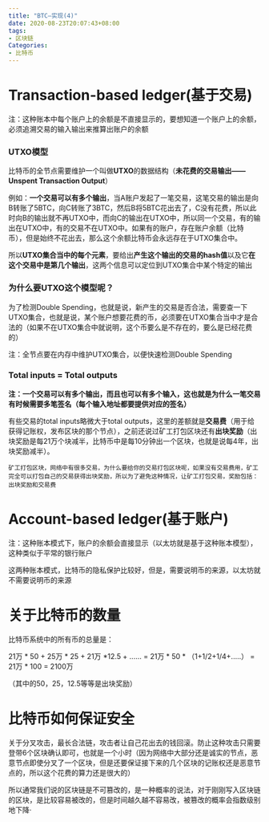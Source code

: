 ```yaml
---
title: "BTC—实现(4)"
date: 2020-08-23T20:07:43+08:00
tags:
- 区块链
Categories:
- 比特币
---
```


# Transaction-based ledger(基于交易)

注：这种账本中每个账户上的余额是不直接显示的，要想知道一个账户上的余额，必须追溯交易的输入输出来推算出账户的余额

### UTXO模型

比特币的全节点需要维护一个叫做**UTXO**的数据结构（**未花费的交易输出——Unspent Transaction Output**）

例如：**一个交易可以有多个输出**，当A账户发起了一笔交易，这笔交易的输出是向B转账了5BTC，向C转账了3BTC，然后B将5BTC花出去了，C没有花费，所以此时向B的输出就不再UTXO中，而向C的输出在UTXO中，所以同一个交易，有的输出在UTXO中，有的交易不在UTXO中。如果有的账户，存在账户余额（比特币），但是始终不花出去，那么这个余额比特币会永远存在于UTXO集合中。

所以**UTXO集合当中的每个元素**，要给出**产生这个输出的交易的hash值**以及它**在这个交易中是第几个输出**，这两个信息可以定位到UTXO集合中某个特定的输出

### 为什么要UTXO这个模型呢？

为了检测Double Spending，也就是说，新产生的交易是否合法，需要查一下UTXO集合，也就是说，某个账户想要花费的币，必须要在UTXO集合当中才是合法的（如果不在UTXO集合中就说明，这个币要么是不存在的，要么是已经花费的）

注：全节点要在内存中维护UTXO集合，以便快速检测Double Spending

### Total inputs = Total outputs

**注：一个交易可以有多个输出，而且也可以有多个输入，这也就是为什么一笔交易有时候需要多笔签名（每个输入地址都要提供对应的签名）**

有些交易的total inputs略微大于total outputs，这里的差额就是**交易费**（用于给获得记账权，发布区块的那个节点），之前还说过矿工打包区块还有**出块奖励**（出块奖励是每21万个块减半，比特币中是每10分钟出一个区块，也就是说每4年，出块奖励减半）。

```为什么要有交易费？
矿工打包区块，网络中有很多交易，为什么要给你的交易打包区块呢，如果没有交易费用，矿工完全可以打包自己的交易获得出块奖励，所以为了避免这种情况，让矿工打包交易，奖励包括：出块奖励和交易费
```



# Account-based ledger(基于账户)

注：这种账本模式下，账户的余额会直接显示（以太坊就是基于这种账本模型），这种类似于平常的银行账户

这两种账本模式，比特币的隐私保护比较好，但是，需要说明币的来源，以太坊就不需要说明币的来源





# 关于比特币的数量

比特币系统中的所有币的总量是：

21万 * 50 + 25万 * 25 + 21万 *12.5 + ...... = 21万 * 50 * （1+1/2+1/4+.....） = 21万 * 100 = 2100万

（其中的50，25，12.5等等是出块奖励）



# 比特币如何保证安全

关于分叉攻击，最长合法链，攻击者让自己花出去的钱回滚。防止这种攻击只需要登带6个区块确认即可，也就是一个小时（因为网络中大部分还是诚实的节点，恶意节点即使分叉了一个区块，但是还要保证接下来的几个区块的记账权还是恶意节点的，所以这个花费的算力还是很大的）

所以通常我们说的区块链是不可篡改的，是一种概率的说法，对于刚刚写入区块链的区块，是比较容易被改的，但是时间越久越不容易改，被篡改的概率会指数级别地下降·